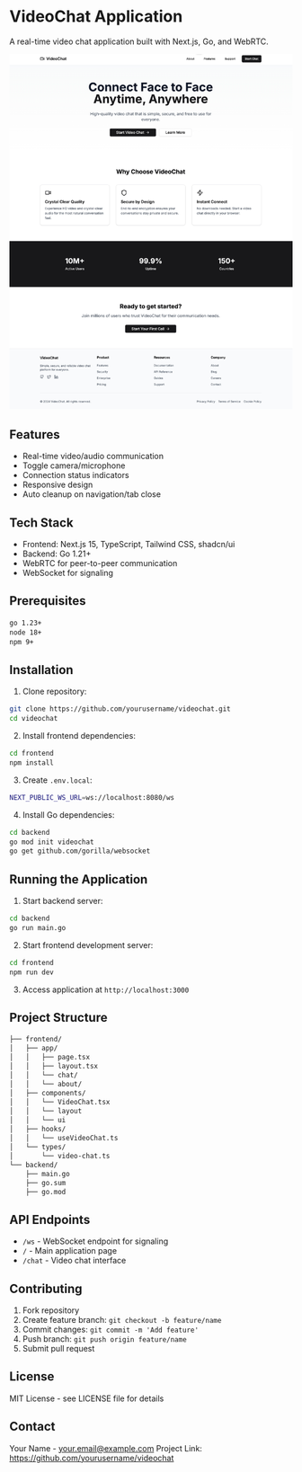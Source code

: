 # VideoChat Application

A real-time video chat application built with Next.js, Go, and WebRTC.

![Alt text](img/front.jpg)

## Features

- Real-time video/audio communication
- Toggle camera/microphone
- Connection status indicators
- Responsive design
- Auto cleanup on navigation/tab close

## Tech Stack

- Frontend: Next.js 15, TypeScript, Tailwind CSS, shadcn/ui
- Backend: Go 1.21+
- WebRTC for peer-to-peer communication
- WebSocket for signaling

## Prerequisites

```bash
go 1.23+
node 18+
npm 9+
```

## Installation

1. Clone repository:

```bash
git clone https://github.com/yourusername/videochat.git
cd videochat
```

2. Install frontend dependencies:

```bash
cd frontend
npm install
```

3. Create `.env.local`:

```bash
NEXT_PUBLIC_WS_URL=ws://localhost:8080/ws
```

4. Install Go dependencies:

```bash
cd backend
go mod init videochat
go get github.com/gorilla/websocket
```

## Running the Application

1. Start backend server:

```bash
cd backend
go run main.go
```

2. Start frontend development server:

```bash
cd frontend
npm run dev
```

3. Access application at `http://localhost:3000`

## Project Structure

```
├── frontend/
│   ├── app/
│   │   ├── page.tsx
│   │   ├── layout.tsx
│   │   └── chat/
│   │   └── about/
│   ├── components/
│   │   └── VideoChat.tsx
│   │   └── layout
│   │   └── ui
│   ├── hooks/
│   │   └── useVideoChat.ts
│   └── types/
│       └── video-chat.ts
└── backend/
    ├── main.go
    ├── go.sum
    ├── go.mod
```

## API Endpoints

- `/ws` - WebSocket endpoint for signaling
- `/` - Main application page
- `/chat` - Video chat interface

## Contributing

1. Fork repository
2. Create feature branch: `git checkout -b feature/name`
3. Commit changes: `git commit -m 'Add feature'`
4. Push branch: `git push origin feature/name`
5. Submit pull request

## License

MIT License - see LICENSE file for details

## Contact

Your Name - your.email@example.com
Project Link: https://github.com/yourusername/videochat
